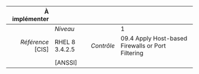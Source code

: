 
|           À implémenter    |    |    |    |
|----------------:|:---|---:|:---|
|                 |*Niveau*|| 1 |
|*Référence* [CIS]| RHEL 8 3.4.2.5 |*Contrôle*| 09.4 Apply Host-based Firewalls or Port Filtering |
|                 |[ANSSI] ||  |

